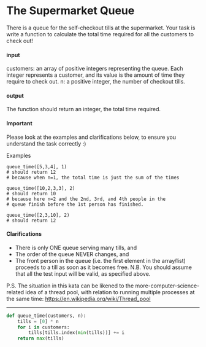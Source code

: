 # The Supermarket Queue

There is a queue for the self-checkout tills at the supermarket. Your task is write a function to calculate the total time required for all the customers to check out!

#### input
customers: an array of positive integers representing the queue. Each integer represents a customer, and its value is the amount of time they require to check out.
n: a positive integer, the number of checkout tills.
#### output
The function should return an integer, the total time required.

#### Important
Please look at the examples and clarifications below, to ensure you understand the task correctly :)

Examples
```
queue_time([5,3,4], 1)
# should return 12
# because when n=1, the total time is just the sum of the times

queue_time([10,2,3,3], 2)
# should return 10
# because here n=2 and the 2nd, 3rd, and 4th people in the 
# queue finish before the 1st person has finished.

queue_time([2,3,10], 2)
# should return 12
```
#### Clarifications
* There is only ONE queue serving many tills, and
* The order of the queue NEVER changes, and
* The front person in the queue (i.e. the first element in the array/list) proceeds to a till as soon as it becomes free.
N.B. You should assume that all the test input will be valid, as specified above.

P.S. The situation in this kata can be likened to the more-computer-science-related idea of a thread pool, with relation to running multiple processes at the same time: https://en.wikipedia.org/wiki/Thread_pool

---

```py
def queue_time(customers, n):
    tills = [0] * n
    for i in customers:
        tills[tills.index(min(tills))] += i
    return max(tills)
```
